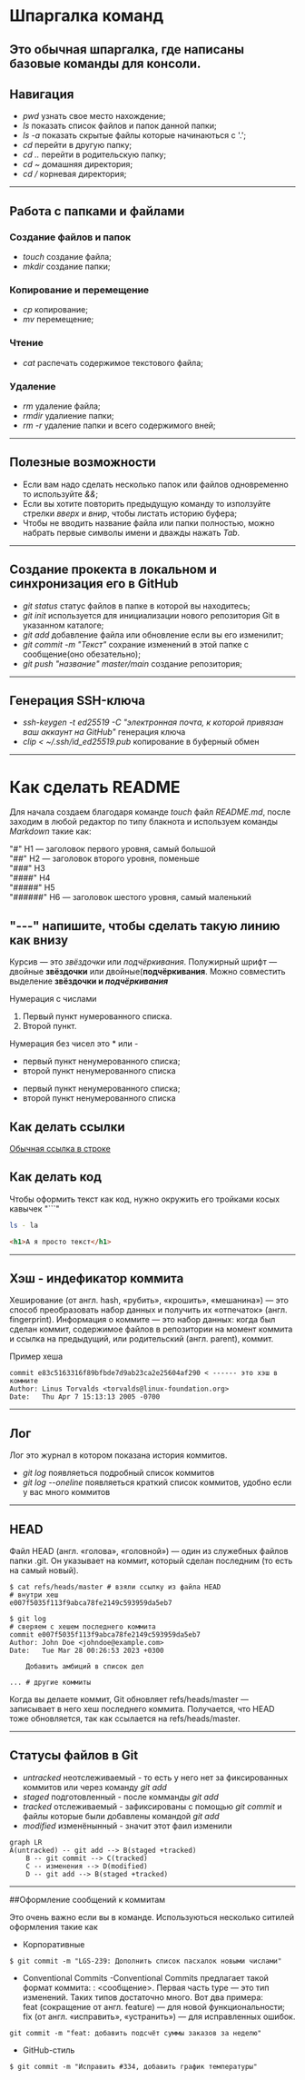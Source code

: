 # Шпаргалка команд
Это обычная шпаргалка, где написаны базовые команды для консоли.
---


## Навигация 
- *pwd* узнать свое место нахождение;<br> 
- *ls* показать список файлов и папок данной папки;<br>
- *ls -a*  показать скрытые файлы которые начинаються с '.';<br>
- *cd* перейти в другую папку;<br>
- *cd ..* перейти в родительскую папку;<br>
- *cd ~* домашняя директория;<br>
- *cd /* корневая директория;<br>
---


## Работа с папками и файлами
### Создание файлов и папок
- *touch* создание файла;<br>
- *mkdir* создание папки;<br>
### Копирование и перемещение
- *cp* копирование;<br>
- *mv* перемещение;<br>
### Чтение
- *cat* распечать содержимое текстового файла;<br>
### Удаление
- *rm* удаление файла;<br>
- *rmdir* удалиение папки;<br>
- *rm -r* удаление папки и всего содержимого вней;<br>
---


## Полезные возможности


- Если вам надо сделать несколько папок или файлов одновременно то используйте _&&_;<br>
- Если вы хотите повторить предыдущую команду то използуйте стрелки _вверх_ и _вниp_, чтобы листать историю буфера;<br>
- Чтобы не вводить название файла или папки полностью, можно набрать первые символы имени и дважды нажать _Tab_.<br>
---


## Создание прокекта в локальном и синхронизация его в GitHub
- *git status* статус файлов в папке в которой вы находитесь;<br>
- *git init* используется для инициализации нового репозитория Git в указанном каталоге;<br>
- *git add* добавление файла или обновление если вы его изменилит;<br>
- *git commit -m "Текст"* сохрание изменений в этой папке с сообщение(оно обезательно);<br>
- *git push "название" master/main* создание репозитория;<br>

---


## Генерация SSH-ключа
- *ssh-keygen -t ed25519 -C "электронная почта, к которой привязан ваш аккаунт на GitHub"* генерация ключа
- *clip < ~/.ssh/id_ed25519.pub* копирование в буферный обмен
---


# Как сделать  README
Для начала создаем благодаря команде *touch* файл *README.md*, после заходим в любой редактор по типу блакнота и используем команды *Markdown* такие как:


"#" H1 — заголовок первого уровня, самый большой<br>
"##" H2 — заголовок второго уровня, поменьше<br>
"###" H3 <br>
"####" H4 <br>
"#####" H5 <br>
"######" H6 — заголовок шестого уровня, самый маленький <br>




"---" напишите, чтобы сделать такую линию как внизу
---
 


Курсив — это *звёздочки* или _подчёркивания_. 
Полужирный шрифт — двойные **звёздочки** или двойные(__подчёркивания__.
Можно совместить выделение **звёздочки и _подчёркивания_**


Нумерация с числами
1. Первый пункт нумерованного списка.
2. Второй пункт. 


Нумерация без чисел это * или -
* первый пункт ненумерованного списка;
* второй пункт ненумерованного списка

- первый пункт ненумерованного списка;
- второй пункт ненумерованного списка 


## Как делать ссылки
[Обычная ссылка в строке](https://www.google.com)

## Как делать код
Чтобы оформить текст как код, нужно окружить его тройками косых кавычек "```"
```bash
ls - la
```
```html
<h1>А я просто текст</h1>
``` 


---
## Хэш - индефикатор коммита


Хеширование (от англ. hash, «рубить», «крошить», «мешанина») — это способ преобразовать набор данных и получить их «отпечаток» (англ. fingerprint).
Информация о коммите — это набор данных: когда был сделан коммит, содержимое файлов в репозитории на момент коммита и ссылка на предыдущий, или родительский (англ. parent), коммит.



Пример хеша
```
commit e83c5163316f89bfbde7d9ab23ca2e25604af290 < ------ это хэш в коммите
Author: Linus Torvalds <torvalds@linux-foundation.org>
Date:   Thu Apr 7 15:13:13 2005 -0700
```   


---
## Лог


Лог это журнал в котором показана история коммитов.<br>
- *git log* появляеться подробный список коммитов<br>
- *git log --oneline* появляеться краткий список коммитов, удобно если у вас много коммитов



---
## HEAD


Файл HEAD (англ. «голова», «головной») — один из служебных файлов папки .git. Он указывает на коммит, который сделан последним (то есть на самый новый).<br>
```
$ cat refs/heads/master # взяли ссылку из файла HEAD
# внутри хеш
e007f5035f113f9abca78fe2149c593959da5eb7

$ git log 
# сверяем с хешем последнего коммита
commit e007f5035f113f9abca78fe2149c593959da5eb7
Author: John Doe <johndoe@example.com>
Date:   Tue Mar 28 00:26:53 2023 +0300

    Добавить амбиций в список дел

... # другие коммиты
```
Когда вы делаете коммит, Git обновляет refs/heads/master — записывает в него хеш последнего коммита. Получается, что HEAD тоже обновляется, так как ссылается на refs/heads/master.


---
## Статусы файлов в Git

- *untracked* неотслеживаемый - то есть у него нет за фиксированных коммитов или через команду *git add* <br>
- *staged* подготовленный - после комманды *git add*<br>
- *tracked* отслеживаемый - зафиксированы с помощью *git commit* и файлы которые были добавлены командой *git add*<br>
- *modified* изменёнынный - значит этот фаил изменили<br>


```mermaid
graph LR
A(untracked) -- git add --> B(staged +tracked)
    B -- git commit --> C(tracked)
    C -- изменения --> D(modified)
    D -- git add --> B(staged +tracked)
```


---
##Оформление сообщений к коммитам


Это очень важно если вы в команде. Используються несколько ситилей оформления такие как <br>
- Корпоративные<br>
```
$ git commit -m "LGS-239: Дополнить список пасхалок новыми числами"
```
- Conventional Commits -Conventional Commits предлагает такой формат коммита: <type>: <сообщение>. Первая часть type — это тип изменений. Таких типов достаточно много. Вот два примера:<br>
feat (сокращение от англ. feature) — для новой функциональности;<br>
fix (от англ. «исправить», «устранить») — для исправленных ошибок.<br>
```
git commit -m "feat: добавить подсчёт суммы заказов за неделю"
```
- GitHub-стиль
```
$ git commit -m "Исправить #334, добавить график температуры"
```